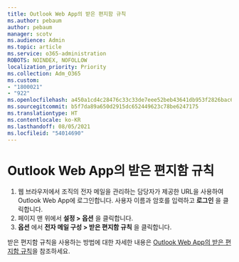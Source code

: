 ```yaml
---
title: Outlook Web App의 받은 편지함 규칙
ms.author: pebaum
author: pebaum
manager: scotv
ms.audience: Admin
ms.topic: article
ms.service: o365-administration
ROBOTS: NOINDEX, NOFOLLOW
localization_priority: Priority
ms.collection: Adm_O365
ms.custom:
- "1800021"
- "922"
ms.openlocfilehash: a450a1cd4c28476c33c33de7eee52beb43641db953f2826bac68ca76b2e50f25
ms.sourcegitcommit: b5f7da89a650d2915dc652449623c78be6247175
ms.translationtype: HT
ms.contentlocale: ko-KR
ms.lasthandoff: 08/05/2021
ms.locfileid: "54014690"
---
```

# <a name="inbox-rules-in-outlook-web-app"></a>Outlook Web App의 받은 편지함 규칙

1. 웹 브라우저에서 조직의 전자 메일을 관리하는 담당자가 제공한 URL을 사용하여 Outlook Web App에 로그인합니다. 사용자 이름과 암호를 입력하고 **로그인** 을 클릭합니다.
2. 페이지 맨 위에서 **설정 > 옵션** 을 클릭합니다.
3. **옵션** 에서 **전자 메일 구성 > 받은 편지함 규칙** 을 클릭합니다.

받은 편지함 규칙을 사용하는 방법에 대한 자세한 내용은 [Outlook Web App의 받은 편지함 규칙](https://support.office.com/article/inbox-rules-in-outlook-web-app-edea3d17-00c9-434b-b9b7-26ee8d9f5622)을 참조하세요.
